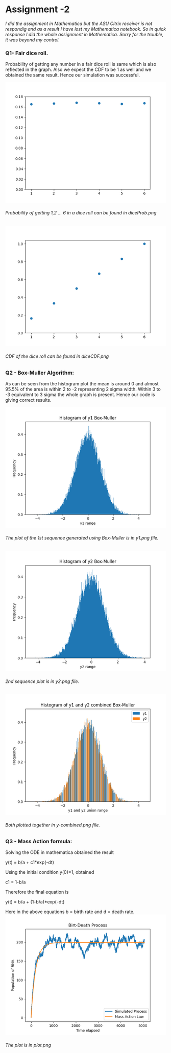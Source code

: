# Assignment -2 

*I did the assignment in Mathematica but the ASU Citrix receiver is not respondig and as a result I have lost my Mathematica notebook. So in quick response I did the whole assignment in Mathematica. Sorry for the trouble, it was beyond my control.*

### Q1- Fair dice roll.

Probability of getting any number in a fair dice roll is same which is also reflected in the graph. Also we expect the CDF to be 1 as well and we obtained the same result. Hence our simulation was successful.

![DiceProbability](diceProb.png)
###### Probability of getting 1,2 ... 6 in a dice roll can be found in diceProb.png
![DiceCDF](diceCDF.png)
###### CDF of the dice roll can be found in diceCDF.png

### Q2 - Box-Muller Algorithm:

As can be seen from the histogram plot the mean is around 0 and almost 95.5% of the area is within 2 to -2 representing 2 sigma width. Within 3 to -3 equivalent to 3 sigma the whole graph is present. Hence our code is giving correct results.

![1stNormal](y1.png)
###### The plot of the 1st sequence generated using Box-Muller is in y1.png file.
![2ndNormal](y2.png)
###### 2nd sequence plot is in y2.png file.
![CombinedNormal](y-combined.png)
###### Both plotted together in y-combined.png file.

### Q3 - Mass Action formula:

Solving the ODE in mathematica obtained the result 

y(t) = b/a + c1*exp(-dt)

Using the initial condition y(0)=1, obtained

c1 = 1-b/a

Therefore the final equation is 

y(t) = b/a + (1-b/a)*exp(-dt)

Here in the above equations b = birth rate and d = death rate.
![Birth-Death](plot.png)
###### The plot is in plot.png